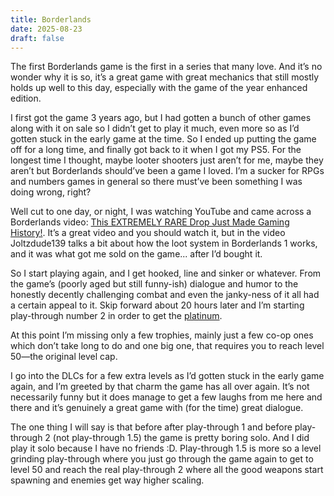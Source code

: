 ```yaml
---
title: Borderlands
date: 2025-08-23
draft: false
---
```


The first Borderlands game is the first in a series that many love. And it’s no wonder why it is so, it’s a great game with great mechanics that still mostly holds up well to this day, especially with the game of the year enhanced edition.

I first got the game 3 years ago, but I had gotten a bunch of other games along with it on sale so I didn’t get to play it much, even more so as I’d gotten stuck in the early game at the time. So I ended up putting the game off for a long time, and finally got back to it when I got my PS5. For the longest time I thought, maybe looter shooters just aren’t for me, maybe they aren’t but Borderlands should’ve been a game I loved. I’m a sucker for RPGs and numbers games in general so there must’ve been something I was doing wrong, right?

Well cut to one day, or night, I was watching YouTube and came across a Borderlands video: [This EXTREMELY RARE Drop Just Made Gaming History!](https://youtu.be/MasrjKgjTzg). It’s a great video and you should watch it, but in the video Joltzdude139 talks a bit about how the loot system in Borderlands 1 works, and it was what got me sold on the game... after I’d bought it.

So I start playing again, and I get hooked, line and sinker or whatever. From the game’s (poorly aged but still funny-ish) dialogue and humor to the honestly decently challenging combat and even the janky-ness of it all had a certain appeal to it. Skip forward about 20 hours later and I’m starting play-through number 2 in order to get the [platinum]().

At this point I’m missing only a few trophies, mainly just a few co-op ones which don’t take long to do and one big one, that requires you to reach level 50—the original level cap.

I go into the DLCs for a few extra levels as I’d gotten stuck in the early game again, and I’m greeted by that charm the game has all over again. It’s not necessarily funny but it does manage to get a few laughs from me here and there and it’s genuinely a great game with (for the time) great dialogue.

The one thing I will say is that before after play-through 1 and before play-through 2 (not play-through 1.5) the game is pretty boring solo. And I did play it solo because I have no friends :D. Play-through 1.5 is more so a level grinding play-through where you just go through the game again to get to level 50 and reach the real play-through 2 where all the good weapons start spawning and enemies get way higher scaling.


